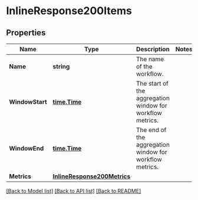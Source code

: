 # InlineResponse200Items

## Properties

Name | Type | Description | Notes
------------ | ------------- | ------------- | -------------
**Name** | **string** | The name of the workflow. | 
**WindowStart** | [**time.Time**](time.Time.md) | The start of the aggregation window for workflow metrics. | 
**WindowEnd** | [**time.Time**](time.Time.md) | The end of the aggregation window for workflow metrics. | 
**Metrics** | [**InlineResponse200Metrics**](inline_response_200_metrics.md) |  | 

[[Back to Model list]](../README.md#documentation-for-models) [[Back to API list]](../README.md#documentation-for-api-endpoints) [[Back to README]](../README.md)


